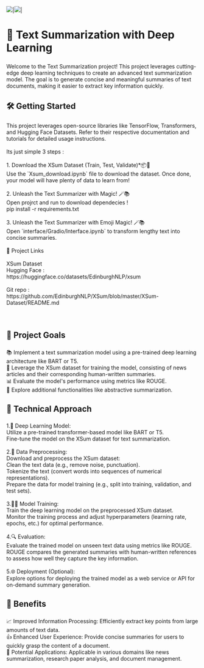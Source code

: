 <img src="https://next.ossinsight.io/widgets/official/compose-activity-trends/thumbnail.png?repo_id=Jain-nikhilkumar/-Text-Summarization-with-NLP&image_size=auto" />|<img src="https://next.ossinsight.io/widgets/official/compose-last-28-days-collaborative-productivity/thumbnail.png?repo_id=Jain-nikhilkumar/-Text-Summarization-with-NLP&image_size=auto" />|

<h1 align="left">🌟 Text Summarization with Deep Learning</h1>

###

<p align="left">Welcome to the Text Summarization project! This project leverages cutting-edge deep learning techniques to create an advanced text summarization model. The goal is to generate concise and meaningful summaries of text documents, making it easier to extract key information quickly.</p>

###

<h2 align="left">🛠 Getting Started</h2>

###

<p align="left">This project leverages open-source libraries like TensorFlow, Transformers, and Hugging Face Datasets. Refer to their respective documentation and tutorials for detailed usage instructions.<br><br>Its just simple 3 steps :<br><br>1. Download the XSum Dataset (Train, Test, Validate)*📦🔽<br>   Use the `Xsum_download.ipynb` file to download the dataset. Once done, your model will have plenty of data to learn from! <br><br>2. Unleash the Text Summarizer with  Magic! 🪄📚<br> Open projrct and run to download dependecies ! <br> pip install -r requirements.txt  <br>  <br>3. Unleash the Text Summarizer with Emoji Magic! 🪄📚<br>   Open `interface/Gradio/Interface.ipynb` to transform lengthy text into concise summaries.<br><br>📂 Project Links<br><br>XSum Dataset<br>Hugging Face :  <br>https://huggingface.co/datasets/EdinburghNLP/xsum<br><br>Git repo :<br>https://github.com/EdinburghNLP/XSum/blob/master/XSum-Dataset/README.md<br><br><br></p>

###

<h2 align="left">🚀 Project Goals</h2>

###

<p align="left">📚 Implement a text summarization model using a pre-trained deep learning architecture like BART or T5.<br>📰 Leverage the XSum dataset for training the model, consisting of news articles and their corresponding human-written summaries.<br>📊 Evaluate the model's performance using metrics like ROUGE.<br>📝 Explore additional functionalities like abstractive summarization.</p>

###

<h2 align="left">🔧 Technical Approach</h2>

###

<p align="left">1.🤖 Deep Learning Model:<br>Utilize a pre-trained transformer-based model like BART or T5.<br>Fine-tune the model on the XSum dataset for text summarization.<br><br>2.🧹 Data Preprocessing:<br>Download and preprocess the XSum dataset:<br>Clean the text data (e.g., remove noise, punctuation).<br>Tokenize the text (convert words into sequences of numerical representations).<br>Prepare the data for model training (e.g., split into training, validation, and test sets).<br><br>3.🏋️‍♂️ Model Training:<br>Train the deep learning model on the preprocessed XSum dataset.<br>Monitor the training process and adjust hyperparameters (learning rate, epochs, etc.) for optimal performance.<br><br>4.🔍 Evaluation:<br>Evaluate the trained model on unseen text data using metrics like ROUGE.<br>ROUGE compares the generated summaries with human-written references to assess how well they capture the key information.<br><br>5.🌐 Deployment (Optional):<br>Explore options for deploying the trained model as a web service or API for on-demand summary generation.</p>

###

<h2 align="left">🎯 Benefits</h2>

###

<p align="left">📈 Improved Information Processing: Efficiently extract key points from large amounts of text data.<br>👍 Enhanced User Experience: Provide concise summaries for users to quickly grasp the content of a document.<br>💼 Potential Applications: Applicable in various domains like news summarization, research paper analysis, and document management.</p>

###
